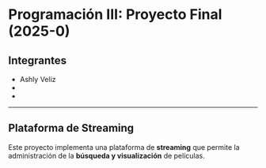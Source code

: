 # Programación III: Proyecto Final (2025-0)

## Integrantes
* Ashly Veliz
* 
* 
---
## Plataforma de Streaming
Este proyecto implementa una plataforma de **streaming** que permite la administración de la **búsqueda y visualización** de películas.
